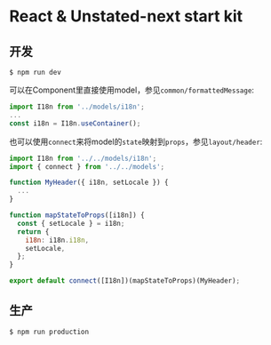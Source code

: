 # React & Unstated-next start kit

## 开发

```shell
$ npm run dev
```

可以在Component里直接使用model，参见`common/formattedMessage`:

```javascript
import I18n from '../models/i18n';
...
const i18n = I18n.useContainer();
```

也可以使用`connect`来将model的`state`映射到`props`，参见`layout/header`:

```javascript
import I18n from '../../models/i18n';
import { connect } from '../../models';

function MyHeader({ i18n, setLocale }) {
  ...
}

function mapStateToProps([i18n]) {
  const { setLocale } = i18n;
  return {
    i18n: i18n.i18n,
    setLocale,
  };
}

export default connect([I18n])(mapStateToProps)(MyHeader);
```

## 生产

```shell
$ npm run production
```
